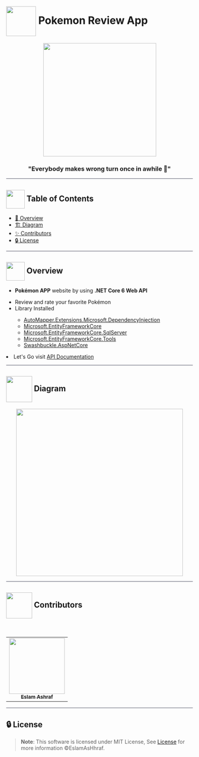# <img  align="center" width= 80px  src="https://media1.giphy.com/media/nMy8HTFQRWpudNwbxQ/giphy.gif?cid=ecf05e47y4eawmtspp58yneg0w0cu12bed91iv25k9p3nwzg&ep=v1_stickers_search&rid=giphy.gif&ct=s"> Pokemon Review App

<div align="center">

<img height=305px src="https://cdn.vox-cdn.com/uploads/chorus_asset/file/654974/Basket-cartoon-charlieburp-cute-pikachu-Favim.com-238931.0.gif">
<div align="center"  width=10%>

### "Everybody makes wrong turn once in awhile 🦅"

</div>
</div>

<hr style="background-color: #4b4c60"></hr>

## <img align= center width=50px height=50px src="https://user-images.githubusercontent.com/71986226/154075883-2a5679d2-b411-448f-b423-9565babf35aa.gif"> Table of Contents

- <a href ="#about"> 📙 Overview</a>
- <a href ="#diagram"> 🏗️ Diagram</a>
- <a href ="#contributors"> ✨ Contributors</a>
- <a href ="#license"> 🔒 License</a>
<hr style="background-color: #4b4c60"></hr>
<a id = "about"></a>

## <img align="center"  height =50px src="https://media0.giphy.com/media/v1.Y2lkPTc5MGI3NjExbmFzbjJqY3Eyd3RjczMycTloYXk4dHd6bjZobXZub2o3NmFkN3lxNyZlcD12MV9pbnRlcm5hbF9naWZfYnlfaWQmY3Q9cw/Sd9XrDFZZ0Q0OXAdJM/giphy.gif"> Overview

<ul>
 <li>
 
 **Pokémon APP** website by using **.NET Core 6 Web API**</li>
  <li>Review and rate your favorite Pokémon </li>
 <li>Library Installed</li>
 <ul>
    <li><a href="https://www.nuget.org/packages/AutoMapper.Extensions.Microsoft.DependencyInjection/12.0.1?_src=template">AutoMapper.Extensions.Microsoft.DependencyInjection</a>  </li>
    <li><a href="https://www.nuget.org/packages/Microsoft.EntityFrameworkCore/7.0.10?_src=template">Microsoft.EntityFrameworkCore</a>  </li>
    <li><a href="https://www.nuget.org/packages/Microsoft.EntityFrameworkCore.SqlServer/7.0.10?_src=template">Microsoft.EntityFrameworkCore.SqlServer</a>  </li>
    <li><a href="https://www.nuget.org/packages/Microsoft.EntityFrameworkCore.Tools/7.0.10?_src=template">Microsoft.EntityFrameworkCore.Tools </a>  </li>
    <li> <a href="https://www.nuget.org/packages/Swashbuckle.AspNetCore/6.5.0?_src=template">Swashbuckle.AspNetCore</a></li>
   </ul>
   </li>
</ul>
<li>Let's Go visit <a href="https://app.swaggerhub.com/apis-docs/EslamAsHhraf/PokemonAPP/1.0" target="_blank">API Documentation</a>
</li>

<hr style="background-color: #4b4c60"></hr>
<a id ="diagram"></a>

## <img  align= center width= 70px height =70px src="https://media0.giphy.com/media/xUPGcgIWt3RSVIIydi/giphy.gif?cid=ecf05e47y4eawmtspp58yneg0w0cu12bed91iv25k9p3nwzg&ep=v1_stickers_search&rid=giphy.gif&ct=s"> Diagram

<div  align="center">
<img height=450px src="https://github.com/EslamAsHhraf/Neural-Network-Labs/assets/71986226/d96bf9ee-0b7a-40b4-8a3a-82711865e291">
</img> 
</div>

<hr style="background-color: #4b4c60"></hr>
<a id ="Contributors"></a>

## <img align="center"  height =70px src="https://media1.giphy.com/media/FCffpN404oRZpFbSzl/giphy.gif?cid=ecf05e47y4eawmtspp58yneg0w0cu12bed91iv25k9p3nwzg&ep=v1_stickers_search&rid=giphy.gif&ct=s"> Contributors

<br>
<table >
  <tr>
        <td align="center"><a href="https://github.com/EslamAsHhraf"><img src="https://avatars.githubusercontent.com/u/71986226?v=4" width="150px;" alt=""/><br /><sub><b>Eslam Ashraf</b></sub></a><br /></td>
  </tr>
</table>

<hr style="background-color: #4b4c60"></hr>

<a id ="License"></a>

## 🔒 License

> **Note**: This software is licensed under MIT License, See [License](https://github.com/EslamAsHhraf/Pokemon-API/blob/main/LICENSE) for more information ©EslamAsHhraf.
